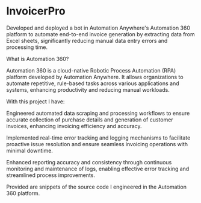 # InvoicerPro
Developed and deployed a bot in Automation Anywhere's Automation 360 platform to automate end-to-end invoice generation by extracting data from Excel sheets, significantly reducing manual data entry errors and processing time.

What is Automation 360?

Automation 360 is a cloud-native Robotic Process Automation (RPA) platform developed by Automation Anywhere. It allows organizations to automate repetitive, rule-based tasks across various applications and systems, enhancing productivity and reducing manual workloads.

With this project I have:

Engineered automated data scraping and processing workflows to ensure accurate collection of purchase details and generation of customer invoices, enhancing invoicing efficiency and accuracy.

Implemented real-time error tracking and logging mechanisms to facilitate proactive issue resolution and ensure seamless invoicing operations with minimal downtime.

Enhanced reporting accuracy and consistency through continuous monitoring and maintenance of logs, enabling effective error tracking and streamlined process improvements.


Provided are snippets of the source code I engineered in the Automation 360 platform.
